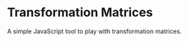 Transformation Matrices
=======================

A simple JavaScript tool to play with transformation matrices.